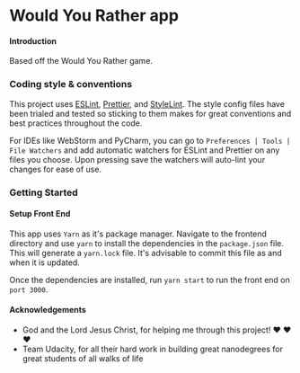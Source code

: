 # Would You Rather app

#### Introduction
Based off the Would You Rather game.

### Coding style & conventions
This project uses [ESLint](https://eslint.org/), [Prettier](https://prettier.io/), and [StyleLint](https://stylelint.io/).
The style config files have been trialed and tested so sticking to them makes for great conventions and best practices throughout the code.

For IDEs like WebStorm and PyCharm, you can go to `Preferences | Tools | File Watchers` and add automatic watchers for ESLint and Prettier on any files you choose. Upon pressing save the watchers will auto-lint your changes for ease of use.

### Getting Started
#### Setup Front End
This app uses `Yarn` as it's package manager. Navigate to the frontend directory and use `yarn` to install the dependencies in the `package.json` file. This will generate a `yarn.lock` file. It's advisable to commit this file as and when it is updated.

Once the dependencies are installed, run `yarn start` to run the front end on `port 3000`.

#### Acknowledgements
- God and the Lord Jesus Christ, for helping me through this project! ❤️ ❤️ ❤️
- Team Udacity, for all their hard work in building great nanodegrees for great students of all walks of life
